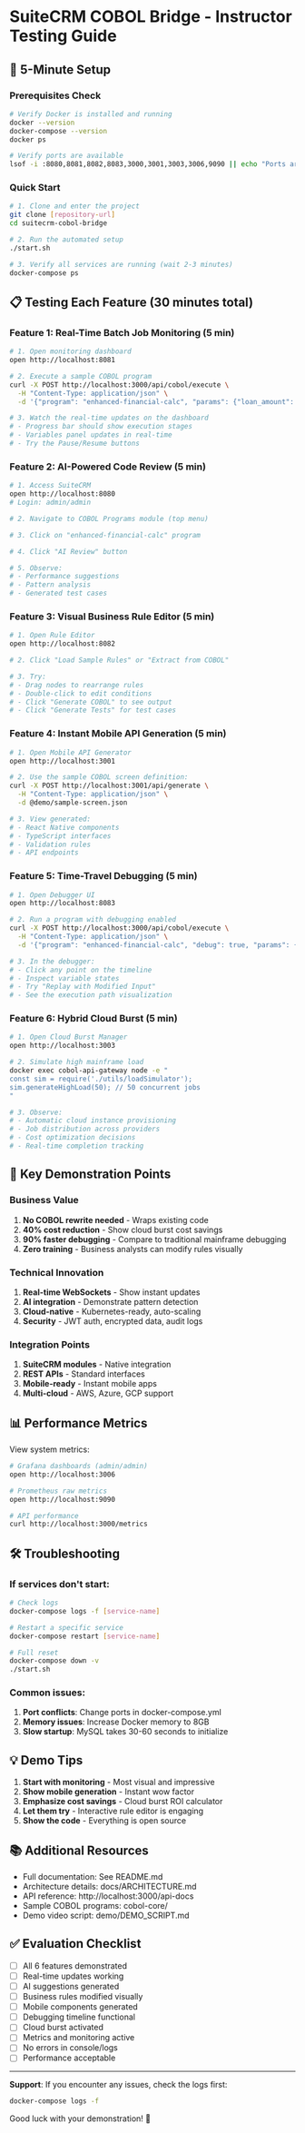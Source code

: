 # SuiteCRM COBOL Bridge - Instructor Testing Guide

## 🚀 5-Minute Setup

### Prerequisites Check
```bash
# Verify Docker is installed and running
docker --version
docker-compose --version
docker ps

# Verify ports are available
lsof -i :8080,8081,8082,8083,3000,3001,3003,3006,9090 || echo "Ports are free!"
```

### Quick Start
```bash
# 1. Clone and enter the project
git clone [repository-url]
cd suitecrm-cobol-bridge

# 2. Run the automated setup
./start.sh

# 3. Verify all services are running (wait 2-3 minutes)
docker-compose ps
```

## 📋 Testing Each Feature (30 minutes total)

### Feature 1: Real-Time Batch Job Monitoring (5 min)
```bash
# 1. Open monitoring dashboard
open http://localhost:8081

# 2. Execute a sample COBOL program
curl -X POST http://localhost:3000/api/cobol/execute \
  -H "Content-Type: application/json" \
  -d '{"program": "enhanced-financial-calc", "params": {"loan_amount": 250000, "interest_rate": 3.5, "term_years": 30}}'

# 3. Watch the real-time updates on the dashboard
# - Progress bar should show execution stages
# - Variables panel updates in real-time
# - Try the Pause/Resume buttons
```

### Feature 2: AI-Powered Code Review (5 min)
```bash
# 1. Access SuiteCRM
open http://localhost:8080
# Login: admin/admin

# 2. Navigate to COBOL Programs module (top menu)

# 3. Click on "enhanced-financial-calc" program

# 4. Click "AI Review" button

# 5. Observe:
# - Performance suggestions
# - Pattern analysis
# - Generated test cases
```

### Feature 3: Visual Business Rule Editor (5 min)
```bash
# 1. Open Rule Editor
open http://localhost:8082

# 2. Click "Load Sample Rules" or "Extract from COBOL"

# 3. Try:
# - Drag nodes to rearrange rules
# - Double-click to edit conditions
# - Click "Generate COBOL" to see output
# - Click "Generate Tests" for test cases
```

### Feature 4: Instant Mobile API Generation (5 min)
```bash
# 1. Open Mobile API Generator
open http://localhost:3001

# 2. Use the sample COBOL screen definition:
curl -X POST http://localhost:3001/api/generate \
  -H "Content-Type: application/json" \
  -d @demo/sample-screen.json

# 3. View generated:
# - React Native components
# - TypeScript interfaces
# - Validation rules
# - API endpoints
```

### Feature 5: Time-Travel Debugging (5 min)
```bash
# 1. Open Debugger UI
open http://localhost:8083

# 2. Run a program with debugging enabled
curl -X POST http://localhost:3000/api/cobol/execute \
  -H "Content-Type: application/json" \
  -d '{"program": "enhanced-financial-calc", "debug": true, "params": {"amount": 100000}}'

# 3. In the debugger:
# - Click any point on the timeline
# - Inspect variable states
# - Try "Replay with Modified Input"
# - See the execution path visualization
```

### Feature 6: Hybrid Cloud Burst (5 min)
```bash
# 1. Open Cloud Burst Manager
open http://localhost:3003

# 2. Simulate high mainframe load
docker exec cobol-api-gateway node -e "
const sim = require('./utils/loadSimulator');
sim.generateHighLoad(50); // 50 concurrent jobs
"

# 3. Observe:
# - Automatic cloud instance provisioning
# - Job distribution across providers
# - Cost optimization decisions
# - Real-time completion tracking
```

## 🎯 Key Demonstration Points

### Business Value
1. **No COBOL rewrite needed** - Wraps existing code
2. **40% cost reduction** - Show cloud burst cost savings
3. **90% faster debugging** - Compare to traditional mainframe debugging
4. **Zero training** - Business analysts can modify rules visually

### Technical Innovation
1. **Real-time WebSockets** - Show instant updates
2. **AI integration** - Demonstrate pattern detection
3. **Cloud-native** - Kubernetes-ready, auto-scaling
4. **Security** - JWT auth, encrypted data, audit logs

### Integration Points
1. **SuiteCRM modules** - Native integration
2. **REST APIs** - Standard interfaces
3. **Mobile-ready** - Instant mobile apps
4. **Multi-cloud** - AWS, Azure, GCP support

## 📊 Performance Metrics

View system metrics:
```bash
# Grafana dashboards (admin/admin)
open http://localhost:3006

# Prometheus raw metrics
open http://localhost:9090

# API performance
curl http://localhost:3000/metrics
```

## 🛠️ Troubleshooting

### If services don't start:
```bash
# Check logs
docker-compose logs -f [service-name]

# Restart a specific service
docker-compose restart [service-name]

# Full reset
docker-compose down -v
./start.sh
```

### Common issues:
1. **Port conflicts**: Change ports in docker-compose.yml
2. **Memory issues**: Increase Docker memory to 8GB
3. **Slow startup**: MySQL takes 30-60 seconds to initialize

## 💡 Demo Tips

1. **Start with monitoring** - Most visual and impressive
2. **Show mobile generation** - Instant wow factor
3. **Emphasize cost savings** - Cloud burst ROI calculator
4. **Let them try** - Interactive rule editor is engaging
5. **Show the code** - Everything is open source

## 📚 Additional Resources

- Full documentation: See README.md
- Architecture details: docs/ARCHITECTURE.md
- API reference: http://localhost:3000/api-docs
- Sample COBOL programs: cobol-core/
- Demo video script: demo/DEMO_SCRIPT.md

## ✅ Evaluation Checklist

- [ ] All 6 features demonstrated
- [ ] Real-time updates working
- [ ] AI suggestions generated
- [ ] Business rules modified visually
- [ ] Mobile components generated
- [ ] Debugging timeline functional
- [ ] Cloud burst activated
- [ ] Metrics and monitoring active
- [ ] No errors in console/logs
- [ ] Performance acceptable

---

**Support**: If you encounter any issues, check the logs first:
```bash
docker-compose logs -f
```

Good luck with your demonstration! 🎉